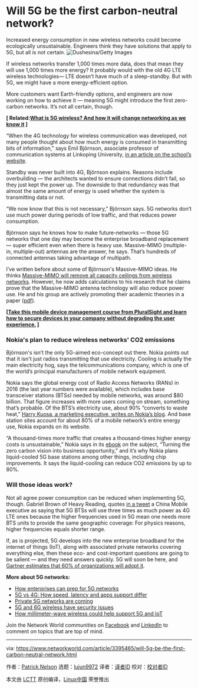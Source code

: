 [#]: collector: (lujun9972)
[#]: translator: ( )
[#]: reviewer: ( )
[#]: publisher: ( )
[#]: url: ( )
[#]: subject: (Will 5G be the first carbon-neutral network?)
[#]: via: (https://www.networkworld.com/article/3395465/will-5g-be-the-first-carbon-neutral-network.html)
[#]: author: (Patrick Nelson https://www.networkworld.com/author/Patrick-Nelson/)

Will 5G be the first carbon-neutral network?
======
Increased energy consumption in new wireless networks could become ecologically unsustainable. Engineers think they have solutions that apply to 5G, but all is not certain.
![Dushesina/Getty Images][1]

If wireless networks transfer 1,000 times more data, does that mean they will use 1,000 times more energy? It probably would with the old 4G LTE wireless technologies— LTE doesn’t have much of a sleep-standby. But with 5G, we might have a more energy-efficient option.

More customers want Earth-friendly options, and engineers are now working on how to achieve it — meaning 5G might introduce the first zero-carbon networks. It’s not all certain, though.

**[ Related:[What is 5G wireless? And how it will change networking as we know it][2] ]**

“When the 4G technology for wireless communication was developed, not many people thought about how much energy is consumed in transmitting bits of information,” says Emil Björnson, associate professor of communication systems at Linkoping University, [in an article on the school’s website][3].

Standby was never built into 4G, Björnson explains. Reasons include overbuilding — the architects wanted to ensure connections didn’t fail, so they just kept the power up. The downside to that redundancy was that almost the same amount of energy is used whether the system is transmitting data or not.

“We now know that this is not necessary,” Björnson says. 5G networks don’t use much power during periods of low traffic, and that reduces power consumption.

Björnson says he knows how to make future-networks — those 5G networks that one day may become the enterprise broadband replacement — super efficient even when there is heavy use. Massive-MIMO (multiple-in, multiple-out) antennas are the answer, he says. That’s hundreds of connected antennas taking advantage of multipath.

I’ve written before about some of Björnson's Massive-MIMO ideas. He thinks [Massive-MIMO will remove all capacity ceilings from wireless networks][4]. However, he now adds calculations to his research that he claims prove that the Massive-MIMO antenna technology will also reduce power use. He and his group are actively promoting their academic theories in a paper ([pdf][5]).

**[[Take this mobile device management course from PluralSight and learn how to secure devices in your company without degrading the user experience.][6] ]**

### Nokia's plan to reduce wireless networks' CO2 emissions

Björnson's isn’t the only 5G-aimed eco-concept out there. Nokia points out that it isn't just radios transmitting that use electricity. Cooling is actually the main electricity hog, says the telcommunications company, which is one of the world’s principal manufacturers of mobile network equipment.

Nokia says the global energy cost of Radio Access Networks (RANs) in 2016 (the last year numbers were available), which includes base transceiver stations (BTSs) needed by mobile networks, was around $80 billion. That figure increases with more users coming on stream, something that’s probable. Of the BTS’s electricity use, about 90% “converts to waste heat,” [Harry Kuosa, a marketing executive, writes on Nokia’s blog][7]. And base station sites account for about 80% of a mobile network’s entire energy use, Nokia expands on its website.

“A thousand-times more traffic that creates a thousand-times higher energy costs is unsustainable,” Nokia says in its [ebook][8] on the subject, “Turning the zero carbon vision into business opportunity,” and it’s why Nokia plans liquid-cooled 5G base stations among other things, including chip improvements. It says the liquid-cooling can reduce CO2 emissions by up to 80%.

### Will those ideas work?

Not all agree power consumption can be reduced when implementing 5G, though. Gabriel Brown of Heavy Reading, quotes [in a tweet][9] a China Mobile executive as saying that 5G BTSs will use three times as much power as 4G LTE ones because the higher frequencies used in 5G mean one needs more BTS units to provide the same geographic coverage: For physics reasons, higher frequencies equals shorter range.

If, as is projected, 5G develops into the new enterprise broadband for the internet of things (IoT), along with associated private networks covering everything else, then these eco- and cost-important questions are going to be salient — and they need answers quickly. 5G will soon be here, and [Gartner estimates that 60% of organizations will adopt it][10].

**More about 5G networks:**

  * [How enterprises can prep for 5G networks][11]
  * [5G vs 4G: How speed, latency and apps support differ][12]
  * [Private 5G networks are coming][13]
  * [5G and 6G wireless have security issues][14]
  * [How millimeter-wave wireless could help support 5G and IoT][15]



Join the Network World communities on [Facebook][16] and [LinkedIn][17] to comment on topics that are top of mind.

--------------------------------------------------------------------------------

via: https://www.networkworld.com/article/3395465/will-5g-be-the-first-carbon-neutral-network.html

作者：[Patrick Nelson][a]
选题：[lujun9972][b]
译者：[译者ID](https://github.com/译者ID)
校对：[校对者ID](https://github.com/校对者ID)

本文由 [LCTT](https://github.com/LCTT/TranslateProject) 原创编译，[Linux中国](https://linux.cn/) 荣誉推出

[a]: https://www.networkworld.com/author/Patrick-Nelson/
[b]: https://github.com/lujun9972
[1]: https://images.idgesg.net/images/article/2019/01/4g-versus-5g_horizon_sunrise-100784230-large.jpg
[2]: https://www.networkworld.com/article/3203489/lan-wan/what-is-5g-wireless-networking-benefits-standards-availability-versus-lte.html
[3]: https://liu.se/en/news-item/okningen-av-mobildata-kraver-energieffektivare-nat
[4]: https://www.networkworld.com/article/3262991/future-wireless-networks-will-have-no-capacity-limits.html
[5]: https://arxiv.org/pdf/1812.01688.pdf
[6]: https://pluralsight.pxf.io/c/321564/424552/7490?u=https%3A%2F%2Fwww.pluralsight.com%2Fcourses%2Fmobile-device-management-big-picture
[7]: https://www.nokia.com/blog/nokia-has-ambitious-plans-reduce-network-power-consumption/
[8]: https://pages.nokia.com/2364.Zero.Emissions.ebook.html?did=d000000001af&utm_campaign=5g_in_action_&utm_source=twitter&utm_medium=organic&utm_term=0dbf430c-1c94-47d7-8961-edc4f0ba3270
[9]: https://twitter.com/Gabeuk/status/1099709788676636672?ref_src=twsrc%5Etfw%7Ctwcamp%5Etweetembed%7Ctwterm%5E1099709788676636672&ref_url=https%3A%2F%2Fwww.lightreading.com%2Fmobile%2F5g%2Fpower-consumption-5g-basestations-are-hungry-hungry-hippos%2Fd%2Fd-id%2F749979
[10]: https://www.gartner.com/en/newsroom/press-releases/2018-12-18-gartner-survey-reveals-two-thirds-of-organizations-in
[11]: https://www.networkworld.com/article/3306720/mobile-wireless/how-enterprises-can-prep-for-5g.html
[12]: https://www.networkworld.com/article/3330603/mobile-wireless/5g-versus-4g-how-speed-latency-and-application-support-differ.html
[13]: https://www.networkworld.com/article/3319176/mobile-wireless/private-5g-networks-are-coming.html
[14]: https://www.networkworld.com/article/3315626/network-security/5g-and-6g-wireless-technologies-have-security-issues.html
[15]: https://www.networkworld.com/article/3291323/mobile-wireless/millimeter-wave-wireless-could-help-support-5g-and-iot.html
[16]: https://www.facebook.com/NetworkWorld/
[17]: https://www.linkedin.com/company/network-world
